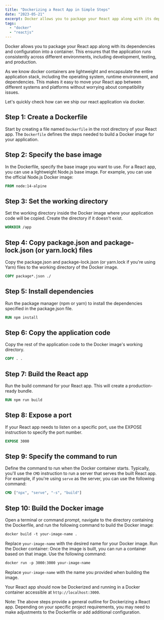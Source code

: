 ```yaml
---
title: "Dockerizing a React App in Simple Steps"
date: "2023-05-21"
excerpt: Docker allows you to package your React app along with its dependencies and configuration into a container...
tags:
  - "docker"
  - "reactjs"
---
```


Docker allows you to package your React app along with its dependencies and configuration into a container. This ensures that the application runs consistently across different environments, including development, testing, and production.

As we know docker containers are lightweight and encapsulate the entire application stack, including the operating system, runtime environment, and dependencies. This makes it easy to move your React app between different systems and platforms without worrying about compatibility issues.

Let's quickly check how can we ship our react application via docker.

## Step 1: Create a Dockerfile

Start by creating a file named `Dockerfile` in the root directory of your React app. The `Dockerfile` defines the steps needed to build a Docker image for your application.

## Step 2: Specify the base image

In the Dockerfile, specify the base image you want to use. For a React app, you can use a lightweight Node.js base image. For example, you can use the official Node.js Docker image:

```dockerfile
FROM node:14-alpine
```

## Step 3: Set the working directory

Set the working directory inside the Docker image where your application code will be copied. Create the directory if it doesn't exist.

```dockerfile
WORKDIR /app
```

## Step 4: Copy package.json and package-lock.json (or yarn.lock) files

Copy the package.json and package-lock.json (or yarn.lock if you're using Yarn) files to the working directory of the Docker image.

```dockerfile
COPY package*.json ./
```

## Step 5: Install dependencies

Run the package manager (npm or yarn) to install the dependencies specified in the package.json file.

```dockerfile
RUN npm install
```

## Step 6: Copy the application code

Copy the rest of the application code to the Docker image's working directory.

```dockerfile
COPY . .
```

## Step 7: Build the React app

Run the build command for your React app. This will create a production-ready bundle.

```dockerfile
RUN npm run build
```

## Step 8: Expose a port

If your React app needs to listen on a specific port, use the EXPOSE instruction to specify the port number.

```dockerfile
EXPOSE 3000
```

## Step 9: Specify the command to run

Define the command to run when the Docker container starts. Typically, you'll use the `CMD` instruction to run a server that serves the built React app. For example, if you're using `serve` as the server, you can use the following command:

```dockerfile
CMD ["npx", "serve", "-s", "build"]
```

## Step 10: Build the Docker image

Open a terminal or command prompt, navigate to the directory containing the Dockerfile, and run the following command to build the Docker image:

```dockerfile
docker build -t your-image-name .
```

Replace `your-image-name` with the desired name for your Docker image. Run the Docker container: Once the image is built, you can run a container based on that image. Use the following command:

```dockerfile
docker run -p 3000:3000 your-image-name
```

Replace `your-image-name` with the name you provided when building the image.

Your React app should now be Dockerized and running in a Docker container accessible at `http://localhost:3000`.

Note: The above steps provide a general outline for Dockerizing a React app. Depending on your specific project requirements, you may need to make adjustments to the Dockerfile or add additional configuration.
